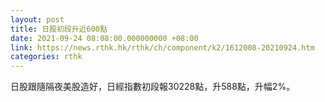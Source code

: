 ```yaml
---
layout: post
title: 日股初段升近600點
date: 2021-09-24 08:08:00.000000000 +08:00
link: https://news.rthk.hk/rthk/ch/component/k2/1612008-20210924.htm
categories: rthk
---
```


日股跟隨隔夜美股造好，日經指數初段報30228點，升588點，升幅2%。

